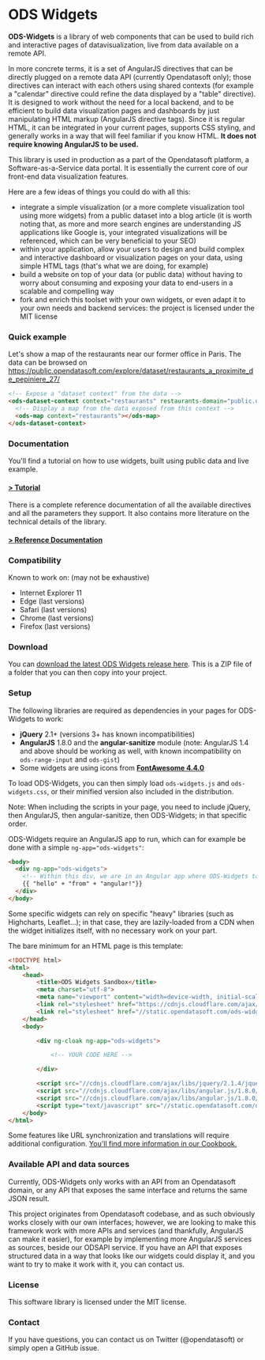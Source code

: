 ODS Widgets
===========
**ODS-Widgets** is a library of web components that can be used to build rich and
interactive pages of datavisualization, live from data available on a remote API.

In more concrete terms, it is a set of AngularJS directives that can be directly
plugged on a remote data API (currently Opendatasoft only); those directives
can interact with each others using shared contexts (for example a "calendar"
directive could refine the data displayed by a "table" directive). It is
designed to work without the need for a local backend, and to be efficient to
build data visualization pages and dashboards by just manipulating HTML markup (AngularJS
directive tags). Since it is regular HTML, it can be integrated in your current
pages, supports CSS styling, and generally works in a way that will feel familiar
if you know HTML. **It does not require knowing AngularJS to be used.**

This library is used in production as a part of the Opendatasoft platform, a
Software-as-a-Service data portal. It is essentially the current core of our
front-end data visualization features.

Here are a few ideas of things you could do with all this:
- integrate a simple visualization (or a more complete visualization tool using
more widgets) from a public dataset into a blog article (it is worth noting that,
as more and more search engines are understanding JS applications like Google is,
your integrated visualizations will be referenced, which can be very beneficial to your SEO)
- within your application, allow your users to design and build complex and interactive dashboard or visualization pages
on your data, using simple HTML tags (that's what we are doing, for example)
- build a website on top of your data (or public data) without having to worry about consuming and
exposing your data to end-users in a scalable and compelling way
- fork and enrich this toolset with your own widgets, or even adapt it to your
own needs and backend services: the project is licensed under the MIT license

### Quick example
Let's show a map of the restaurants near our former office in Paris. The data
can be browsed on https://public.opendatasoft.com/explore/dataset/restaurants_a_proximite_de_pepiniere_27/
```html
<!-- Expose a "dataset context" from the data -->
<ods-dataset-context context="restaurants" restaurants-domain="public.opendatasoft.com" restaurants-dataset="restaurants_a_proximite_de_pepiniere_27">
  <!-- Display a map from the data exposed from this context -->
  <ods-map context="restaurants"></ods-map>
</ods-dataset-context>
```

### Documentation
You'll find a tutorial on how to use widgets, built using public data and live example.
#### [> Tutorial](https://help.opendatasoft.com/widgets/#/getting-started/)

There is a complete reference documentation of all the available directives and all
the parameters they support. It also contains more literature on the technical
details of the library.
#### [> Reference Documentation](https://help.opendatasoft.com/widgets/#/getting-started/01widgetdoc)

### Compatibility
Known to work on: (may not be exhaustive)
- Internet Explorer 11
- Edge (last versions)
- Safari (last versions)
- Chrome (last versions)
- Firefox (last versions)

### Download
You can [download the latest ODS Widgets release here](https://github.com/opendatasoft/ods-widgets/releases/latest). This is a ZIP file of a folder that you can then
copy into your project.

### Setup
The following libraries are required as dependencies in your pages for ODS-Widgets to work:
- **jQuery** 2.1+ (versions 3+ has known incompatibilities)
- **AngularJS** 1.8.0 and the **angular-sanitize** module (note: AngularJS 1.4 and above should be working as well,
with known incompatibility on `ods-range-input` and `ods-gist`)
- Some widgets are using icons from **[FontAwesome 4.4.0](http://fontawesome.io/icons/)**

To load ODS-Widgets, you can then simply load `ods-widgets.js` and `ods-widgets.css`, or their minified version also included
in the distribution.

Note: When including the scripts in your page, you need to include jQuery, then AngularJS, then angular-sanitize, then ODS-Widgets;
in that specific order.

ODS-Widgets require an AngularJS app to run, which can for example be done with a simple `ng-app="ods-widgets"`:
```html
<body>
  <div ng-app="ods-widgets">
    <!-- Within this div, we are in an Angular app where ODS-Widgets tags will run -->
    {{ "hello" + "from" + "angular!"}}
  </div>
</body>
```

Some specific widgets can rely on specific "heavy" libraries (such as Highcharts, Leaflet...);
in that case, they are lazily-loaded from a CDN when the widget initializes itself, with no necessary work on your part.

The bare minimum for an HTML page is this template:
```html
<!DOCTYPE html>
<html>
    <head>
        <title>ODS Widgets Sandbox</title>
        <meta charset="utf-8">
        <meta name="viewport" content="width=device-width, initial-scale=1">
        <link rel="stylesheet" href="https://cdnjs.cloudflare.com/ajax/libs/font-awesome/4.7.0/css/font-awesome.min.css">
        <link rel="stylesheet" href="//static.opendatasoft.com/ods-widgets/latest/ods-widgets.min.css">
    </head>
    <body>

        <div ng-cloak ng-app="ods-widgets">

            <!-- YOUR CODE HERE -->

        </div>

        <script src="//cdnjs.cloudflare.com/ajax/libs/jquery/2.1.4/jquery.min.js"></script>
        <script src="//cdnjs.cloudflare.com/ajax/libs/angular.js/1.8.0/angular.js"></script>
        <script src="//cdnjs.cloudflare.com/ajax/libs/angular.js/1.8.0/angular-sanitize.min.js"></script>
        <script type="text/javascript" src="//static.opendatasoft.com/ods-widgets/latest/ods-widgets.min.js"></script>
    </body>
</html>
```
Some features like URL synchronization and translations will require additional configuration. [You'll find more information
in our Cookbook.](https://github.com/opendatasoft/ods-cookbook/tree/master/widgets/external-use)

### Available API and data sources
Currently, ODS-Widgets only works with an API from an Opendatasoft domain, or any API
that exposes the same interface and returns the same JSON result.

This project originates from Opendatasoft codebase, and as such obviously works
closely with our own interfaces; however, we are looking to make this framework work
with more APIs and services (and thankfully, AngularJS can make it easier), for example by
implementing more AngularJS services as sources, beside our ODSAPI service.
If you have an API that exposes structured data in a way that looks
like our widgets could display it, and you want to try to make it work with it,
you can contact us.

### License
This software library is licensed under the MIT license.

### Contact
If you have questions, you can contact us on Twitter (@opendatasoft) or simply open a GitHub issue.
